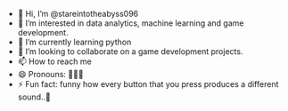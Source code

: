 - 👋 Hi, I’m @stareintotheabyss096
- 👀 I’m interested in data analytics, machine learning and game development.
- 🌱 I’m currently learning python 
- 💞️ I’m looking to collaborate on a game development projects.
- 📫 How to reach me 
- 😄 Pronouns: 🤦🏾‍♂️
- ⚡ Fun fact: funny how every button that you press produces a different sound..🤔

<!---
stareintotheabyss096/stareintotheabyss096 is a ✨ special ✨ repository because its `README.md` (this file) appears on your GitHub profile.
You can click the Preview link to take a look at your changes.
--->
